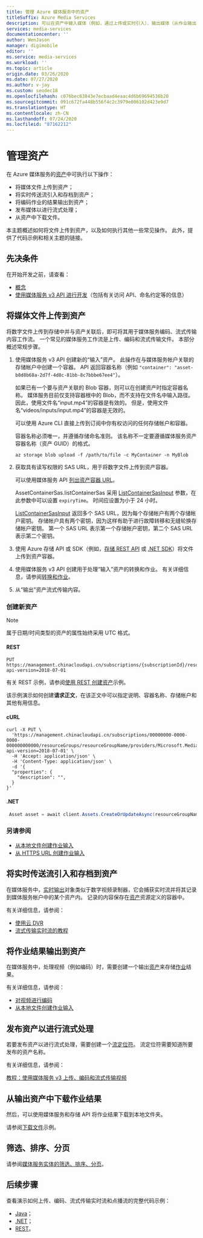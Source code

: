 ```yaml
---
title: 管理 Azure 媒体服务中的资产
titleSuffix: Azure Media Services
description: 可以在资产中输入媒体（例如，通过上传或实时引入）、输出媒体（从作业输出）以及从中发布媒体（用于流式处理）。 本主题概述如何创建新资产和上传文件。
services: media-services
documentationcenter: ''
author: WenJason
manager: digimobile
editor: ''
ms.service: media-services
ms.workload: ''
ms.topic: article
origin.date: 03/26/2020
ms.date: 07/27/2020
ms.author: v-jay
ms.custom: seodec18
ms.openlocfilehash: c076bec63843e7ecbaad4eaac4d6b69694536b20
ms.sourcegitcommit: 091c672fa448b556f4c2c3979e006102d423e9d7
ms.translationtype: HT
ms.contentlocale: zh-CN
ms.lasthandoff: 07/24/2020
ms.locfileid: "87162212"
---
```

# <a name="manage-assets"></a>管理资产

在 Azure 媒体服务的[资产](https://docs.microsoft.com/rest/api/media/assets)中可执行以下操作： 

* 将媒体文件上传到资产；
* 将实时传送流引入和存档到资产；
* 将编码作业的结果输出到资产；
* 发布媒体以进行流式处理； 
* 从资产中下载文件。

本主题概述如何将文件上传到资产，以及如何执行其他一些常见操作。 此外，提供了代码示例和相关主题的链接。

## <a name="prerequisite"></a>先决条件 

在开始开发之前，请查看：

* [概念](concepts-overview.md)
* [使用媒体服务 v3 API 进行开发](media-services-apis-overview.md)（包括有关访问 API、命名约定等的信息） 

## <a name="upload-media-files-into-an-asset"></a>将媒体文件上传到资产

将数字文件上传到存储中并与资产关联后，即可将其用于媒体服务编码、流式传输内容工作流。 一个常见的媒体服务工作流是上传、编码和流式传输文件。 本部分概述常规步骤。

1. 使用媒体服务 v3 API 创建新的“输入”资产。 此操作在与媒体服务帐户关联的存储帐户中创建一个容器。 API 返回容器名称（例如 `"container": "asset-b8d8b68a-2d7f-4d8c-81bb-8c7bbbe67ee4"`）。

    如果已有一个要与资产关联的 Blob 容器，则可以在创建资产时指定容器名称。 媒体服务目前仅支持容器根中的 Blob，而不支持在文件名中输入路径。 因此，使用文件名“input.mp4”的容器是有效的。 但是，使用文件名“videos/inputs/input.mp4”的容器是无效的。

    可以使用 Azure CLI 直接上传到订阅中你有权访问的任何存储帐户和容器。

    容器名称必须唯一，并遵循存储命名准则。 该名称不一定要遵循媒体服务资产容器名称（资产 GUID）的格式。

    ```azurecli
    az storage blob upload -f /path/to/file -c MyContainer -n MyBlob
    ```
2. 获取具有读写权限的 SAS URL，用于将数字文件上传到资产容器。

    可以使用媒体服务 API [列出资产容器 URL](https://docs.microsoft.com/rest/api/media/assets/listcontainersas)。

    AssetContainerSas.listContainerSas 采用 [ListContainerSasInput](https://docs.microsoft.com/rest/api/media/assets/listcontainersas#listcontainersasinput) 参数，在此参数中可以设置 `expiryTime`。 时间应设置为小于 24 小时。

    [ListContainerSasInput](https://docs.microsoft.com/rest/api/media/assets/listcontainersas#listcontainersasinput) 返回多个 SAS URL，因为每个存储帐户有两个存储帐户密钥。 存储帐户具有两个密钥，因为这样有助于进行故障转移和无缝轮换存储帐户密钥。 第一个 SAS URL 表示第一个存储帐户密钥，第二个 SAS URL 表示第二个密钥。
3. 使用 Azure 存储 API 或 SDK（例如，[存储 REST API](../../storage/common/storage-rest-api-auth.md) 或 [.NET SDK](../../storage/blobs/storage-quickstart-blobs-dotnet.md)）将文件上传到资产容器。
4. 使用媒体服务 v3 API 创建用于处理“输入”资产的转换和作业。 有关详细信息，请参阅[转换和作业](transform-concept.md)。
5. 从“输出”资产流式传输内容。

### <a name="create-a-new-asset"></a>创建新资产

> [!NOTE]
> 属于日期/时间类型的资产的属性始终采用 UTC 格式。

#### <a name="rest"></a>REST

```
PUT https://management.chinacloudapi.cn/subscriptions/{subscriptionId}/resourceGroups/{resourceGroupName}/providers/Microsoft.Media/mediaServices/{amsAccountName}/assets/{assetName}?api-version=2018-07-01
```

有关 REST 示例，请参阅[使用 REST 创建资产](https://docs.microsoft.com/rest/api/media/assets/createorupdate#examples)示例。

该示例演示如何创建**请求正文**，在该正文中可以指定说明、容器名称、存储帐户和其他有用信息。

#### <a name="curl"></a>cURL

```cURL
curl -X PUT \
  'https://management.chinacloudapi.cn/subscriptions/00000000-0000-0000-000000000000/resourceGroups/resourceGroupName/providers/Microsoft.Media/mediaServices/amsAccountName/assets/myOutputAsset?api-version=2018-07-01' \
  -H 'Accept: application/json' \
  -H 'Content-Type: application/json' \
  -d '{
  "properties": {
    "description": "",
  }
}'
```

#### <a name="net"></a>.NET

```csharp
 Asset asset = await client.Assets.CreateOrUpdateAsync(resourceGroupName, accountName, assetName, new Asset());
```

### <a name="see-also"></a>另请参阅

* [从本地文件创建作业输入](job-input-from-local-file-how-to.md)
* [从 HTTPS URL 创建作业输入](job-input-from-http-how-to.md)

## <a name="ingest-and-archive-live-streams-into-an-asset"></a>将实时传送流引入和存档到资产

在媒体服务中，[实时输出](https://docs.microsoft.com/rest/api/media/liveoutputs)对象类似于数字视频录制器，它会捕获实时流并将其记录到媒体服务帐户中的某个资产内。 记录的内容保存在[资产](https://docs.microsoft.com/rest/api/media/assets)资源定义的容器中。

有关详细信息，请参阅：

* [使用云 DVR](live-event-cloud-dvr.md)
* [流式传输实时流的教程](stream-live-tutorial-with-api.md)

## <a name="output-the-results-of-a-job-to-an-asset"></a>将作业结果输出到资产

在媒体服务中，处理视频（例如编码）时，需要创建一个输出[资产](assets-concept.md)来存储[作业](transforms-jobs-concept.md)结果。

有关详细信息，请参阅：

* [对视频进行编码](encoding-concept.md)
* [从本地文件创建作业输入](job-input-from-local-file-how-to.md)

## <a name="publish-an-asset-for-streaming"></a>发布资产以进行流式处理

若要发布资产以进行流式处理，需要创建一个[流定位符](streaming-locators-concept.md)。 流定位符需要知道所要发布的资产名称。 

有关详细信息，请参阅：

[教程：使用媒体服务 v3 上传、编码和流式传输视频](stream-files-tutorial-with-api.md)

## <a name="download-results-of-a-job-from-an-output-asset"></a>从输出资产中下载作业结果

然后，可以使用媒体服务和存储 API 将作业结果下载到本地文件夹。 

请参阅[下载文件](download-results-howto.md)示例。

## <a name="filtering-ordering-paging"></a>筛选、排序、分页

请参阅[媒体服务实体的筛选、排序、分页](entities-overview.md)。

## <a name="next-steps"></a>后续步骤

查看演示如何上传、编码、流式传输实时流和点播流的完整代码示例： 

* [Java](https://docs.microsoft.com/samples/azure-samples/media-services-v3-java/azure-media-services-v3-samples-using-java/)； 
* [.NET](https://docs.microsoft.com/samples/azure-samples/media-services-v3-dotnet/azure-media-services-v3-samples-using-net/)； 
* [REST](https://docs.microsoft.com/samples/azure-samples/media-services-v3-rest-postman/azure-media-services-postman-collection/)。
